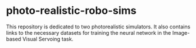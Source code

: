 # photo-realistic-robo-sims
This repository is dedicated to two photorealistic simulators. It also contains links to the necessary datasets for training the neural network in the Image-based Visual Servoing task.
